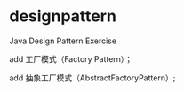 # designpattern
Java Design Pattern Exercise



add 工厂模式（Factory Pattern）；

add 抽象工厂模式（AbstractFactoryPattern）;
